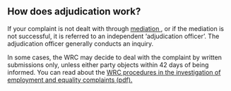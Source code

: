 ##  How does adjudication work?

If your complaint is not dealt with through [ mediation
](/en/employment/enforcement-and-redress/workplace-mediation/) , or if the
mediation is not successful, it is referred to an independent ‘adjudication
officer’. The adjudication officer generally conducts an inquiry.

In some cases, the WRC may decide to deal with the complaint by written
submissions only, unless either party objects within 42 days of being
informed. You can read about the [ WRC procedures in the investigation of
employment and equality complaints (pdf).
](https://www.workplacerelations.ie/en/publications_forms/procedures_employment_and_equality_complaints.pdf)
